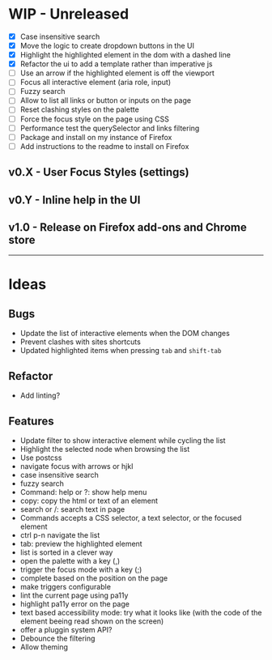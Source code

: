 # WIP - Unreleased

- [X] Case insensitive search
- [X] Move the logic to create dropdown buttons in the UI
- [X] Highlight the highlighted element in the dom with a dashed line
- [X] Refactor the ui to add a template rather than imperative js
- [ ] Use an arrow if the highlighted element is off the viewport
- [ ] Focus all interactive element (aria role, input)
- [ ] Fuzzy search
- [ ] Allow to list all links or button or inputs on the page
- [ ] Reset clashing styles on the palette
- [ ] Force the focus style on the page using CSS
- [ ] Performance test the querySelector and links filtering
- [ ] Package and install on my instance of Firefox
- [ ] Add instructions to the readme to install on Firefox

## v0.X - User Focus Styles (settings)
## v0.Y - Inline help in the UI
## v1.0 - Release on Firefox add-ons and Chrome store

----

# Ideas

## Bugs

* Update the list of interactive elements when the DOM changes
* Prevent clashes with sites shortcuts
* Updated highlighted items when pressing `tab` and `shift-tab`

## Refactor

* Add linting?

## Features

* Update filter to show interactive element while cycling the list
* Highlight the selected node when browsing the list
* Use postcss
* navigate focus with arrows or hjkl
* case insensitive search
* fuzzy search
* Command: help or ?: show help menu
* copy: copy the html or text of an element
* search or /: search text in page
* Commands accepts a CSS selector, a text selector, or the focused element
* ctrl p-n navigate the list
* tab: preview the highlighted element
* list is sorted in a clever way
* open the palette with a key (,)
* trigger the focus mode with a key (;)
* complete based on the position on the page
* make triggers configurable
* lint the current page using pa11y
* highlight pa11y error on the page
* text based accessibility mode: try what it looks like (with the code of the element beeing read shown on the screen)
* offer a pluggin system API?
* Debounce the filtering
* Allow theming
